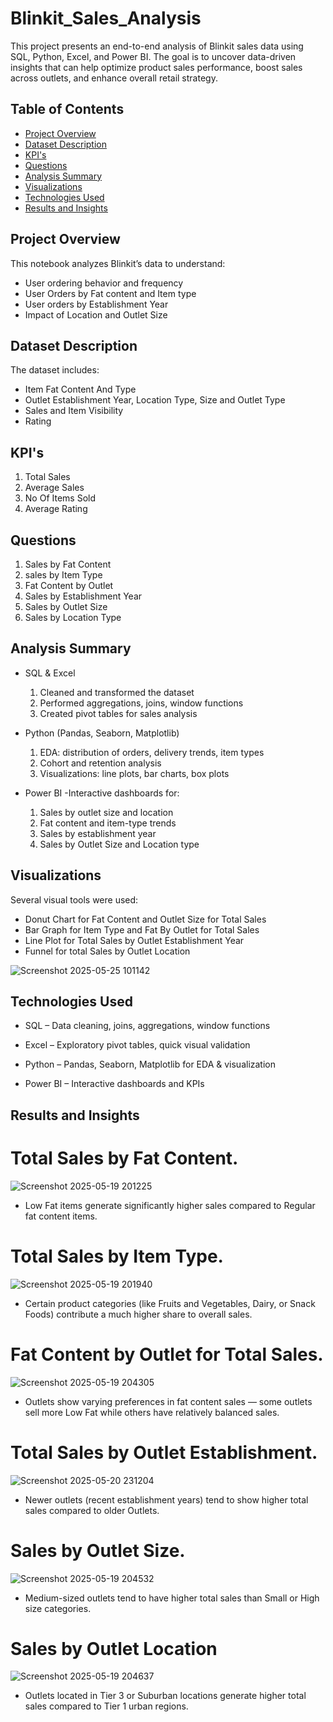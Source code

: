# Blinkit_Sales_Analysis

This project presents an end-to-end analysis of Blinkit sales data using SQL, Python, Excel, and Power BI. The goal is to uncover data-driven insights that can help optimize product sales performance, boost sales across outlets, and enhance overall retail strategy.
## Table of Contents
- [Project Overview](#project-overview)
- [Dataset Description](#dataset-description)
- [KPI's](#KPI's)
- [Questions](#Questions)
- [Analysis Summary](#analysis-summary)
- [Visualizations](#visualizations)
- [Technologies Used](#technologies-used)
- [Results and Insights](#results-and-insights)

## Project Overview
This notebook analyzes Blinkit’s data to understand:
- User ordering behavior and frequency
- User Orders by Fat content and Item type
- User orders by Establishment Year
- Impact of Location and Outlet Size

## Dataset Description
The dataset includes:
- Item Fat Content And Type
- Outlet Establishment Year, Location Type, Size and Outlet Type
- Sales and Item Visibility
- Rating


## KPI's
1. Total Sales
2. Average Sales
3. No Of Items Sold
4. Average Rating

## Questions
1. Sales by Fat Content
2. sales by Item Type
3. Fat Content by Outlet
4. Sales by Establishment Year
5. Sales by Outlet Size
6. Sales by Location Type

## Analysis Summary
- SQL & Excel
  1. Cleaned and transformed the dataset
  2. Performed aggregations, joins, window functions
  3. Created pivot tables for sales analysis

- Python (Pandas, Seaborn, Matplotlib)
  1. EDA: distribution of orders, delivery trends, item types
  2. Cohort and retention analysis
  3. Visualizations: line plots, bar charts, box plots

- Power BI
 -Interactive dashboards for:
    1. Sales by outlet size and location
    2. Fat content and item-type trends
    3. Sales by establishment year
    4. Sales by Outlet Size and Location type

## Visualizations
Several visual tools were used:
- Donut Chart for Fat Content and Outlet Size for Total Sales
- Bar Graph for Item Type and Fat By Outlet for Total Sales
- Line Plot for Total Sales by Outlet Establishment Year
- Funnel for total Sales by Outlet Location

![Screenshot 2025-05-25 101142](https://github.com/user-attachments/assets/5524bdbe-0722-4185-8583-cdc6ca71886e)


## Technologies Used
- SQL – Data cleaning, joins, aggregations, window functions

- Excel – Exploratory pivot tables, quick visual validation

- Python – Pandas, Seaborn, Matplotlib for EDA & visualization

- Power BI – Interactive dashboards and KPIs

## Results and Insights
 # Total Sales by Fat Content.

  ![Screenshot 2025-05-19 201225](https://github.com/user-attachments/assets/2b6d6dbe-1cae-4363-9de4-14953861c5cd)
- Low Fat items generate significantly higher sales compared to Regular fat content items.

 # Total Sales by Item Type.

  ![Screenshot 2025-05-19 201940](https://github.com/user-attachments/assets/32c8d184-0a95-478b-94cb-d5c7f39cd7f3)
- Certain product categories (like Fruits and Vegetables, Dairy, or Snack Foods) contribute a much higher share to overall sales.

 # Fat Content by Outlet for Total Sales.

  ![Screenshot 2025-05-19 204305](https://github.com/user-attachments/assets/2160d69e-903f-4810-97a4-7dfa453310aa)
-  Outlets show varying preferences in fat content sales — some outlets sell more Low Fat while others have relatively balanced sales.

 # Total Sales by Outlet Establishment.

![Screenshot 2025-05-20 231204](https://github.com/user-attachments/assets/0dc2d98f-f569-4a92-910e-16d56d2f64b1)
-  Newer outlets (recent establishment years) tend to show higher total sales compared to older Outlets.

# Sales by Outlet Size.

 ![Screenshot 2025-05-19 204532](https://github.com/user-attachments/assets/921f244c-f2b4-43c5-8764-2ef1d8e3019c)
- Medium-sized outlets tend to have higher total sales than Small or High size categories.

# Sales by Outlet Location

  ![Screenshot 2025-05-19 204637](https://github.com/user-attachments/assets/abc53b91-b3a3-4c7e-9920-4c9f413ee632)
- Outlets located in Tier 3 or Suburban locations generate higher total sales compared to Tier 1 urban regions.




